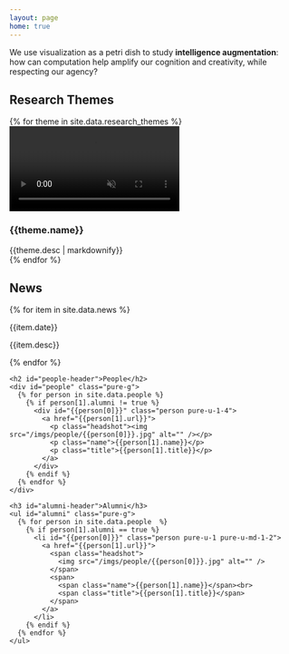 ```yaml
---
layout: page
home: true
---
```

<p id="mission">
  We use visualization as a petri dish 
  to study <strong>intelligence augmentation</strong>: 
  how can computation help amplify our cognition and creativity, 
  while respecting our agency?
</p>

<div id="home" class="pure-g">
  <div id="themes" class="pure-u-1 pure-u-md-3-5">
    <h2>Research Themes</h2>
    {% for theme in site.data.research_themes %}
      <div class="theme" data-url="{{theme.url}}" data-people="{{theme.people}}">
        <video autoplay muted loop>
          <source src="/videos/themes/{{theme.key}}.mp4" type="video/mp4">
        </video>
        <div class="content">
          <h3>{{theme.name}}</h3>
          {{theme.desc | markdownify}}
        </div>
      </div>
    {% endfor %}
  </div>

  <div class="pure-u-1 pure-u-md-2-5">
    <h2 id="news-header">News</h2>
    <div id="news">
      <div id="news-items">
        {% for item in site.data.news %}
          <div class="item">
            <p class="date">{{item.date}}</p>
            <p>{{item.desc}}</p>
          </div>
        {% endfor %}
      </div>
    </div>

    <h2 id="people-header">People</h2>
    <div id="people" class="pure-g">
      {% for person in site.data.people %}
        {% if person[1].alumni != true %}
          <div id="{{person[0]}}" class="person pure-u-1-4">
            <a href="{{person[1].url}}">
              <p class="headshot"><img src="/imgs/people/{{person[0]}}.jpg" alt="" /></p>
              <p class="name">{{person[1].name}}</p>
              <p class="title">{{person[1].title}}</p>
            </a>
          </div>
        {% endif %}
      {% endfor %}
    </div>

    <h3 id="alumni-header">Alumni</h3>
    <ul id="alumni" class="pure-g">
      {% for person in site.data.people  %}
        {% if person[1].alumni == true %}
          <li id="{{person[0]}}" class="person pure-u-1 pure-u-md-1-2">
            <a href="{{person[1].url}}">
              <span class="headshot">
                <img src="/imgs/people/{{person[0]}}.jpg" alt="" />
              </span>
              <span>
                <span class="name">{{person[1].name}}</span><br> 
                <span class="title">{{person[1].title}}</span>
              </span>
            </a>
          </li>
        {% endif %}
      {% endfor %}
    </ul>
  </div>
</div>
